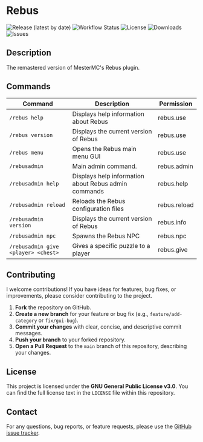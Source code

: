 # Rebus

![Release (latest by date)](https://img.shields.io/github/v/release/TavstalDev/Rebus?style=plastic-square)
![Workflow Status](https://img.shields.io/github/actions/workflow/status/TavstalDev/Rebus/ghrelease.yml?branch=stable&label=build&style=plastic-square)
![License](https://img.shields.io/github/license/TavstalDev/Rebus)
![Downloads](https://img.shields.io/github/downloads/TavstalDev/Rebus/total?style=plastic-square)
![Issues](https://img.shields.io/github/issues/TavstalDev/Rebus?style=plastic-square)

## Description
The remastered version of MesterMC's Rebus plugin.

## Commands
| Command                             | Description                                          | Permission   |
|-------------------------------------|------------------------------------------------------|--------------|
| `/rebus help`                       | Displays help information about Rebus                | rebus.use    |
| `/rebus version`                    | Displays the current version of Rebus                | rebus.use    |
| `/rebus menu`                       | Opens the Rebus main menu GUI                        | rebus.use    |
| `/rebusadmin`                       | Main admin command.                                  | rebus.admin  |
| `/rebusadmin help`                  | Displays help information about Rebus admin commands | rebus.help   |
| `/rebusadmin reload`                | Reloads the Rebus configuration files                | rebus.reload | 
| `/rebusadmin version`               | Displays the current version of Rebus                | rebus.info   |
| `/rebusadmin npc`                   | Spawns the Rebus NPC                                 | rebus.npc    |
| `/rebusadmin give <player> <chest>` | Gives a specific puzzle to a player                  | rebus.give   |

## Contributing

I welcome contributions! If you have ideas for features, bug fixes, or improvements, please consider contributing to the project.

1.  **Fork** the repository on GitHub.
2.  **Create a new branch** for your feature or bug fix (e.g., `feature/add-category` or `fix/gui-bug`).
3.  **Commit your changes** with clear, concise, and descriptive commit messages.
4.  **Push your branch** to your forked repository.
5.  **Open a Pull Request** to the `main` branch of this repository, describing your changes.

## License

This project is licensed under the **GNU General Public License v3.0**. You can find the full license text in the `LICENSE` file within this repository.

## Contact

For any questions, bug reports, or feature requests, please use the [GitHub issue tracker](https://github.com/TavstalDev/Rebus/issues).